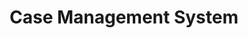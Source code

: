 ---
layout: collection
title: Case Management System
description: An admin system to support proc ops to manage the service
pagination:
  data: collections.cms
  reverse: true
  size: 50
permalink: "cms/{% if pagination.pageNumber > 0 %}page/{{ pagination.pageNumber + 1 }}{% endif %}/"
---